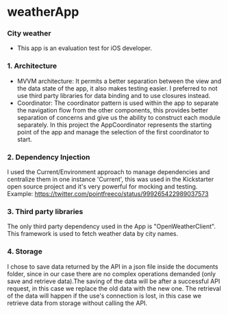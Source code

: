 # weatherApp

### City weather ###

* This app is an evaluation test for iOS developer.

### 1. Architecture
- MVVM architecture: It permits a better separation between the view and the data state of the app, it also makes testing easier.
I preferred to not use third party libraries for data binding and to use closures instead.
- Coordinator: The coordinator pattern is used within the app to separate the navigation flow from the other components, this provides better separation of concerns and give us the ability to construct each module separately. In this project the AppCoordinator represents the starting point of the app and manage the selection of the first coordinator to start.


### 2. Dependency Injection
I used the Current/Environment approach to manage dependencies and centralize them in one instance 'Current', this was used in the Kickstarter open source project and it's very powerful for mocking and testing.
Example: https://twitter.com/pointfreeco/status/999265422989037573

### 3. Third party libraries
The only third party dependency used in the App is "OpenWeatherClient".
This framework is used to fetch weather data  by city names.

### 4. Storage
I chose to save data returned by the API in a json file inside the documents folder, since in our case there are no complex operations demanded (only save and retrieve data).The saving of the data will be after a successful API request, in this case we replace the old data with the new one.
The retrieval of the data will happen if the use's connection is lost, in this case we retrieve data from storage without calling the API.
